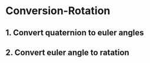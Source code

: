 # Conversion-Rotation

## 1. Convert quaternion to euler angles

## 2. Convert euler angle to ratation 
